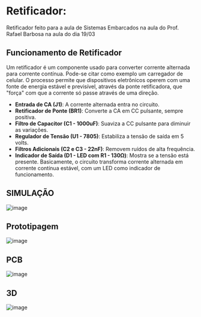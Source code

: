 # Retificador:

Retificador feito para a aula de Sistemas Embarcados na aula do Prof. Rafael Barbosa na aula do dia 19/03

## Funcionamento de Retificador

Um retificador é um componente usado para converter corrente alternada para corrente contínua. Pode-se citar como exemplo um carregador de celular. 
O processo permite que dispositivos eletrônicos operem com uma fonte de energia estável e previsível, através da ponte retificadora, que "força" com que a corrente só passe através de uma direção.
 
- **Entrada de CA (J1)**: A corrente alternada entra no circuito.
- **Retificador de Ponte (BR1)**: Converte a CA em CC pulsante, sempre positiva.
- **Filtro de Capacitor (C1 - 1000uF)**: Suaviza a CC pulsante para diminuir as variações.
- **Regulador de Tensão (U1 - 7805)**: Estabiliza a tensão de saída em 5 volts.
- **Filtros Adicionais (C2 e C3 - 22nF)**: Removem ruídos de alta frequência.
- **Indicador de Saída (D1 - LED com R1 - 130Ω)**: Mostra se a tensão está presente.
Basicamente, o circuito transforma corrente alternada em corrente contínua estável, com um LED como indicador de funcionamento.

## SIMULAÇÃO
![image](https://github.com/Matheus-Bertol/retificador/assets/141282448/2ba4a286-ce01-414a-92a9-d435b57887e6)
## Prototipagem
![image](https://github.com/Matheus-Bertol/retificador/assets/141282448/63b59b27-76a4-4874-a939-3ff104c05b53)
## PCB
![image](https://github.com/Matheus-Bertol/retificador/assets/141282448/b684e2cc-023d-43ac-9e8f-9c221495c87f)
## 3D
![image](https://github.com/Matheus-Bertol/retificador/assets/141282448/a389a264-14ff-4aa1-8802-5a88434e3ecc)
